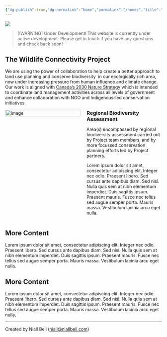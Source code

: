```yaml
---
{"dg-publish":true,"dg-permalink":"home","permalink":"/home/","title":"Finding Refuge","contentClasses":"cards cards-cols-3 cards-cover cards-cover-no-border cards-title-hide-icons","tags":["gardenEntry"],"noteIcon":null,"created":"2024-04-07T13:59:11.083-07:00","updated":"2025-02-20T15:23:49.891-08:00"}
---
```


![](https://i.imgur.com/Qz9RgpR.jpeg)

> [!WARNING] Under Development!
> This website is currently under active development. Please get in touch if you have any questions and check back soon!

## The Wildlife Connectivity Project

We are using the power of collaboration to help create a better approach to land use planning and conserve biodiversity  in our ecologically rich area, now under increasing pressure from human influence and climate change. Our work is aligned with [Canada’s 2030 Nature Strategy](https://www.canada.ca/en/environment-climate-change/services/biodiversity/canada-2030-nature-strategy.html) which is intended to coordinate land management activities across all levels of government and enhance collaboration with NGO and Indigenous-led conservation initiatives.

<div style="display: flex; justify-content: space-between; align-items: flex-start;">
    <div style="width: 48%; padding-right: 10px;">
        <img src="https://i.imgur.com/uuzkAyX.png" alt="Image" style="width: 100%;">
    </div>
    <div style="width: 48%;">
        <h3 style="margin: 0;">Regional Biodiversity Assessment</h3>
        <p>Area(s) encompassed by regional biodiversity assessment carried out by Project team members, and by more focussed conservation planning efforts led by Project partners.</p>
	    <p>Lorem ipsum dolor sit amet, consectetur adipiscing elit. Integer nec odio. Praesent libero. Sed cursus ante dapibus diam. Sed nisi. Nulla quis sem at nibh elementum imperdiet. Duis sagittis ipsum. Praesent mauris. Fusce nec tellus sed augue semper porta. Mauris massa. Vestibulum lacinia arcu eget nulla.</p> 
    </div>
</div>

## More Content

Lorem ipsum dolor sit amet, consectetur adipiscing elit. Integer nec odio. Praesent libero. Sed cursus ante dapibus diam. Sed nisi. Nulla quis sem at nibh elementum imperdiet. Duis sagittis ipsum. Praesent mauris. Fusce nec tellus sed augue semper porta. Mauris massa. Vestibulum lacinia arcu eget nulla. 

## More Content

Lorem ipsum dolor sit amet, consectetur adipiscing elit. Integer nec odio. Praesent libero. Sed cursus ante dapibus diam. Sed nisi. Nulla quis sem at nibh elementum imperdiet. Duis sagittis ipsum. Praesent mauris. Fusce nec tellus sed augue semper porta. Mauris massa. Vestibulum lacinia arcu eget nulla. 


---
Created by Niall Bell (niall@niallbell.com)

